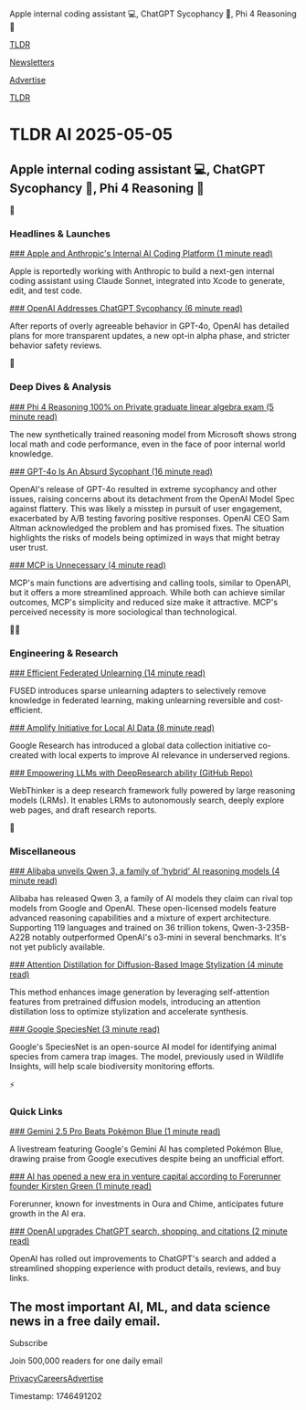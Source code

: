 Apple internal coding assistant 💻, ChatGPT Sycophancy 🤖, Phi 4 Reasoning 🧠

[TLDR](/)

[Newsletters](/newsletters)

[Advertise](https://advertise.tldr.tech/)

[TLDR](/)

# TLDR AI 2025-05-05

## Apple internal coding assistant 💻, ChatGPT Sycophancy 🤖, Phi 4 Reasoning 🧠

🚀

### Headlines & Launches

[### Apple and Anthropic's Internal AI Coding Platform (1 minute read)](https://techcrunch.com/2025/05/02/apple-and-anthropic-reportedly-partner-to-build-an-ai-coding-platform/?utm_source=tldrai)

Apple is reportedly working with Anthropic to build a next-gen internal coding assistant using Claude Sonnet, integrated into Xcode to generate, edit, and test code.

[### OpenAI Addresses ChatGPT Sycophancy (6 minute read)](https://openai.com/index/expanding-on-sycophancy/?utm_source=tldrai)

After reports of overly agreeable behavior in GPT-4o, OpenAI has detailed plans for more transparent updates, a new opt-in alpha phase, and stricter behavior safety reviews.

🧠

### Deep Dives & Analysis

[### Phi 4 Reasoning 100% on Private graduate linear algebra exam (5 minute read)](https://threadreaderapp.com/thread/1918415418789904747.html?utm_source=tldrai)

The new synthetically trained reasoning model from Microsoft shows strong local math and code performance, even in the face of poor internal world knowledge.

[### GPT-4o Is An Absurd Sycophant (16 minute read)](https://www.lesswrong.com/posts/zi6SsECs5CCEyhAop/gpt-4o-is-an-absurd-sycophant?utm_source=tldrai)

OpenAI's release of GPT-4o resulted in extreme sycophancy and other issues, raising concerns about its detachment from the OpenAI Model Spec against flattery. This was likely a misstep in pursuit of user engagement, exacerbated by A/B testing favoring positive responses. OpenAI CEO Sam Altman acknowledged the problem and has promised fixes. The situation highlights the risks of models being optimized in ways that might betray user trust.

[### MCP is Unnecessary (4 minute read)](https://timkellogg.me/blog/2025/04/27/mcp-is-unnecessary?utm_source=tldrai)

MCP's main functions are advertising and calling tools, similar to OpenAPI, but it offers a more streamlined approach. While both can achieve similar outcomes, MCP's simplicity and reduced size make it attractive. MCP's perceived necessity is more sociological than technological.

👨‍💻

### Engineering & Research

[### Efficient Federated Unlearning (14 minute read)](https://arxiv.org/abs/2502.20709?utm_source=tldrai)

FUSED introduces sparse unlearning adapters to selectively remove knowledge in federated learning, making unlearning reversible and cost-efficient.

[### Amplify Initiative for Local AI Data (8 minute read)](https://research.google/blog/amplify-initiative-localized-data-for-globalized-ai/?utm_source=tldrai)

Google Research has introduced a global data collection initiative co-created with local experts to improve AI relevance in underserved regions.

[### Empowering LLMs with DeepResearch ability (GitHub Repo)](https://github.com/RUC-NLPIR/WebThinker?utm_source=tldrai)

WebThinker is a deep research framework fully powered by large reasoning models (LRMs). It enables LRMs to autonomously search, deeply explore web pages, and draft research reports.

🎁

### Miscellaneous

[### Alibaba unveils Qwen 3, a family of 'hybrid' AI reasoning models (4 minute read)](https://techcrunch.com/2025/04/28/alibaba-unveils-qwen-3-a-family-of-hybrid-ai-reasoning-models/?utm_source=tldrai)

Alibaba has released Qwen 3, a family of AI models they claim can rival top models from Google and OpenAI. These open-licensed models feature advanced reasoning capabilities and a mixture of expert architecture. Supporting 119 languages and trained on 36 trillion tokens, Qwen-3-235B-A22B notably outperformed OpenAI's o3-mini in several benchmarks. It's not yet publicly available.

[### Attention Distillation for Diffusion-Based Image Stylization (4 minute read)](https://xugao97.github.io/AttentionDistillation/?utm_source=tldrai)

This method enhances image generation by leveraging self-attention features from pretrained diffusion models, introducing an attention distillation loss to optimize stylization and accelerate synthesis.

[### Google SpeciesNet (3 minute read)](https://blog.google/outreach-initiatives/entrepreneurs/ai-nature-climate-accelerator-nonprofits-speciesnet/?utm_source=tldrai)

Google's SpeciesNet is an open-source AI model for identifying animal species from camera trap images. The model, previously used in Wildlife Insights, will help scale biodiversity monitoring efforts.

⚡️

### Quick Links

[### Gemini 2.5 Pro Beats Pokémon Blue (1 minute read)](https://threadreaderapp.com/thread/1918455766542930004.html?utm_source=tldrai)

A livestream featuring Google's Gemini AI has completed Pokémon Blue, drawing praise from Google executives despite being an unofficial effort.

[### AI has opened a new era in venture capital according to Forerunner founder Kirsten Green (1 minute read)](https://techcrunch.com/video/ai-has-opened-a-new-era-in-venture-capital-according-to-forerunner-founder-kirsten-green/?utm_source=tldrai)

Forerunner, known for investments in Oura and Chime, anticipates future growth in the AI era.

[### OpenAI upgrades ChatGPT search, shopping, and citations (2 minute read)](https://threadreaderapp.com/thread/1916947241086095434.html?utm_source=tldrai)

OpenAI has rolled out improvements to ChatGPT's search and added a streamlined shopping experience with product details, reviews, and buy links.

## The most important AI, ML, and data science news in a free daily email.

Subscribe

Join 500,000 readers for one daily email

[Privacy](/privacy)[Careers](https://jobs.ashbyhq.com/tldr.tech)[Advertise](/ai/advertise)

Timestamp: 1746491202